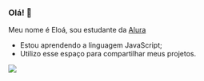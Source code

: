 ### Olá! 👋

Meu nome é Eloá, sou estudante da [Alura](https://www.alura.com.br)
- Estou aprendendo a linguagem JavaScript;
- Utilizo esse espaço para compartilhar meus projetos.

![](https://media1.tenor.com/m/4RYbGa1GttQAAAAd/lofi-browsing.gif)
